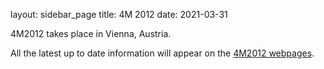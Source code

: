 layout: sidebar_page
title: 4M 2012
date: 2021-03-31

4M2012 takes place in Vienna, Austria.

All the latest up to date information will appear on the [4M2012 webpages](/conference/2012).
